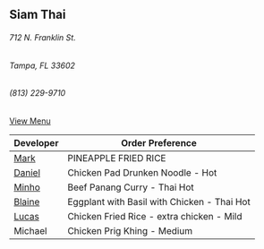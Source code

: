 ## Siam Thai
###### 712 N. Franklin St.
###### Tampa, FL 33602
###### (813) 229-9710


[View Menu](http://www.si-am-thairestaurant.com/lunch-menu/)



Developer                                           | Order Preference
----------------------------------------------------|---------------------
[Mark](http://github.com/mark-smithtb)              | PINEAPPLE FRIED RICE
[Daniel](https://github.come/dtartaglia)            | Chicken Pad Drunken Noodle - Hot
[Minho](https://github.com/minhochoi)               | Beef Panang Curry - Thai Hot
[Blaine](https://github.com/blainelawson )          | Eggplant with Basil with Chicken - Thai Hot
[Lucas](https://github.com/lucasclaude )            | Chicken Fried Rice - extra chicken - Mild
Michael                                             | Chicken Prig Khing - Medium
